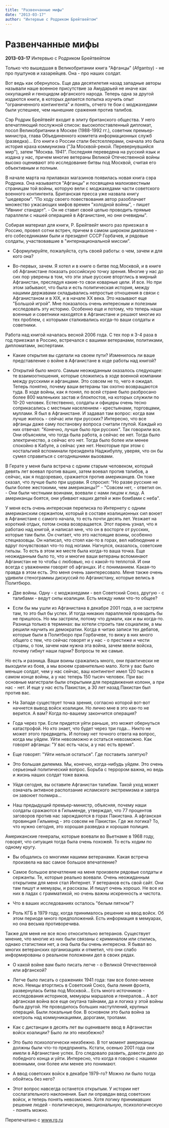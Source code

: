 ```yaml
---
title: "Развенчанные мифы"
date: "2013-03-17"
author: "Интервью с Родриком Брейтвейтом"
---
```


# Развенчанные мифы

**2013-03-17** Интервью с Родриком Брейтвейтом

Только что вышедшая в Великобритании книга "Афганцы" (Afgantsy) - не про пуштунов и хазарейцев. Она - про наших солдат.

Вот ведь как обернулось. Еще два десятилетия назад западные авторы называли наше военное присутствие за Амударьей не иначе как оккупацией и геноцидом афганского народа. Теперь одна за другой издаются книги, в которых делается попытка изучить опыт "ограниченного контингента" и понять, отчего те бои с моджахедами были успешнее, чем нынешние сражения против талибов.

Сэр Родрик Брейтвейт входит в элиту британского общества. У него впечатляющий послужной список: высокопоставленный дипломат, посол Великобритании в Москве (1988-1992 гг.), советник премьер-министра, глава Объединенного комитета информационных служб (разведка)... Его книги о России стали бестселлерами, сначала это была история краха коммунизма ("За Москвой-рекой. Перевернувшийся мир"), затем "Москва. 1941". Последняя переведена на русский язык и издана у нас, причем многие ветераны Великой Отечественной войны высоко оценивают это исследование битвы под Москвой, считая его объективным и полным.

В начале марта на прилавках магазинов появилась новая книга сэра Родрика. Она называется "Афганцы" и посвящена малоизвестным страницам той войны, которую вели с моджахедами части советского военного контингента. Британская пресса уже назвала книгу "шедевром". "По ходу своего повествования автор разоблачает множество ужасающих мифов времен "холодной войны", - пишет "Ивнинг cтандарт". - Он не ставит своей целью проводить прямые параллели с нашей операцией в Афганистане, но они очевидны".

Собирая материал для книги, Р. Брейтвейт много раз приезжал в Россию, провел сотни встреч, причем в самом широком диапазоне - его собеседниками были и президент СССР Горбачев, и рядовые солдаты, участвовавшие в "интернациональной миссии".



- Сформулируйте, пожалуйста, суть своей работы: о чем, зачем и для кого она?

- Во-первых, зачем. Я хотел и в книге о битве под Москвой, и в книге об Афганистане показать российскую точку зрения. Многие у нас до сих пор уверены в том, что эти злые русские вторглись в мирный Афганистан, преследуя какие-то свои коварные цели. И все. Но при этом забывают, что была и есть политическая история, между нашими державами складывались непростые отношения в связи с Афганистаном и в XIX, и в начале XX века. Это называют еще "Большой игрой". Мне показалось очень интересным и полезным исследовать эту историю. Особенно еще и потому, что теперь наши военные и советники находятся в Афганистане и решают многие из тех проблем, с которыми сталкивались когда-то ваши солдаты и советники.

Работа над книгой началась весной 2006 года. С тех пор я 3-4 раза в год приезжал в Россию, встречался с вашими ветеранами, политиками, дипломатами, экспертами.

- Какие открытия вы сделали на своем пути? Изменилось ли ваше представление о войне в Афганистане в ходе работы над книгой?

- Открытий было много. Самым неожиданным оказалось следующее: те взаимоотношения, которые сложились в ходе военной компании между русскими и афганцами. Это совсем не то, чего я ожидал. Теперь понятно, почему ваши ветераны так охотно возвращаются туда. В ходе войны, как я понял, по всей стране было разбросано более 800 маленьких застав и блокпостов, на которых служили по 10-20 человек. Естественно, солдаты и офицеры очень тесно соприкасались с местным населением - крестьянами, торговцами, муллами. Я был в Афганистане. И задавал там вопрос: когда вам лучше жилось - сейчас или при русских? Интересно, что все афганцы даже саму постановку вопроса считали глупой. Каждый из них отвечал: "Конечно, лучше было при русских". Так говорили все. Они объясняли, что тогда была работа, а сейчас ее нет. Тогда было электричество, а сейчас его нет. Тогда было более или менее спокойно в Кабуле, а сейчас уже нет. Некоторые при этом с ностальгией вспоминали президента Наджибуллу, уверяя, что он бы сумел справиться с сегодняшними вызовами.

В Герате у меня была встреча с одним старым человеком, который девять лет воевал против ваших, затем воевал против талибов, а сейчас, как я подозреваю, сражается против американцев. Он тоже сказал, что лучше было при шурави. Я спросил: "Но разве русские не были более жестокими, чем американцы?" - "Совсем нет, - ответил он. - Они были честными воинами, воевали с нами лицом к лицу. А американцы боятся, они убивают наших детей и жен бомбами с неба".

У меня есть очень интересная переписка по Интернету с одним американским сержантом, который в составе коалиционных сил воюет в Афганистане с самого начала, то есть почти десять лет. Уезжает на короткий отдых, потом снова возвращается. Этот парень узнал, что я работаю над книгой, и написал мне, что он в восторге от русских, которые там были. Он считает, что это настоящие воины, особенно спецназовцы. Он написал, что стоял как-то в горах, вел наблюдение и вдруг почувствовал что-то под ногами. Нагнулся, оказалось, советские гильзы. То есть в этом же месте была когда-то ваша точка. Еще неожиданным было то, что и многие ваши ветераны вспоминают Афганистан не то чтобы с любовью, но с какой-то теплотой. И они всегда с уважением говорят об афганцах. И с пониманием. Какая-то правда в этом есть. Это меня очень заинтересовало. Меня также очень удивили стенограммы дискуссий по Афганистану, которые велись в Политбюро.

- Две войны. Одну - с моджахедами - вел Советский Союз, другую - с талибами - ведут силы коалиции. Есть между ними что-то общее?

- Если бы мы ушли из Афганистана в декабре 2001 года, а не застряли там, то это был бы успех. И тогда никаких параллелей проводить бы не пришлось. Но мы застряли, потому что думали, как и вы когда-то. Разница только в терминах: вы хотели строить там социализм, а мы решили научить их демократии. Когда я читаю записи тех дебатов, которые были в Политбюро при Горбачеве, то вижу в них много общего с тем, что сейчас говорят и у нас - о престиже и чести страны, о том, зачем нам нужна эта война, зачем ввели войска, почему гибнут наши парни? Вопросы те же самые.

Но есть и разница. Ваши воины сражались много, они практически не выходили из боев, а мы воюем сравнительно мало. Хотя у вас было меньше солдат, чем у нас сейчас, ваш контингент имел 120 тысяч в самом конце войны, а у нас теперь 150 тысяч человек. При вас основные магистрали были открытыми для передвижения колонн, а при нас - нет. И еще у нас есть Пакистан, а 30 лет назад Пакистан был против вас.

- На Западе существует точка зрения, согласно которой вот-вот начнется вывод войск коалиции. Но лично мне в это как-то не верится. А вам? Когда по-вашему закончится операция?

- Года через три. Если придется уйти раньше, это может обернуться катастрофой. Но кто знает, что будет через три года... Никто не может этого предвидеть. И потому нет точного ответа на вопрос, когда мы уйдем. Уйти невозможно и остаться невозможно. Как говорят афганцы: "У вас есть часы, а у нас есть время".

- Еще говорят: "Уйти нельзя остаться". Где поставить запятую?

- Это большая дилемма. Мы, конечно, когда-нибудь уйдем. Это очень серьезный политический вопрос. Борьба с террором важна, но ведь и жизнь наших солдат тоже важна.

- Уйдя сегодня, вы оставите Афганистан талибам. Такой уход может означать активное расползание исламского экстремизма и завтра он завоюет полмира...

- Наш предыдущий премьер-министр, объясняя, почему наши солдаты сражаются в Гильменде, утверждал, что 77 процентов заговоров против нас зарождаются в горах Пакистана. А афганская провинция Гильменд - это совсем не Пакистан. Где же логика? То, что нужно сегодня, это хорошая разведка и хорошая полиция.

Американские генералы, которые воевали во Вьетнаме в 1968 году, говорят, что ситуация тогда была очень похожей. То есть ходим по одному кругу.

- Вы общались со многими нашими ветеранами. Какая встреча произвела на вас самое большое впечатление?

- Самое большое впечатление на меня произвели рядовые солдаты и сержанты. Те, которые реально воевали. Очень неожиданным открытием для меня стал Интернет. У ветеранов есть свой сайт. Они там пишут и мемуары, и рассказы. И пишут очень хорошо. Не все из них в ладах с грамматикой, но очень важны искренность и чистота.

- Что в ваших исследованиях осталось "белым пятном"?

- Роль КГБ в 1979 году, когда принималось решение на ввод войск. Об этом периоде много предположений. Есть информация в мемуарах, но она весьма противоречива.

Также для меня не все ясно относительно ветеранов. Существует мнение, что многие из них были связаны с криминалом или спились, однако статистики нет, а она была бы очень интересна. Я бывал во многих ветеранских организациях и отметил, что они слабо информированы о реальном положении дел в своих рядах.

- О какой войне вам было писать легче - о Великой Отечественной или афганской?

- Легче было писать о сражениях 1941 года: там все более-менее ясно. Немцы вторглись в Советский Союз, была линия фронта, развернулась битва под Москвой... Есть много источников - исследования историков, мемуары маршалов и генералов... А вот афганская война все еще окутана тайнами, да и логика у этой войны была другой. Не проводилось больших наступлений, крупных операций. Были локальные бои. В основном это была война за контроль над коммуникациями, дорогами, тропами.

- Как с дистанции в десять лет вы оцениваете ввод в Афганистан войск коалиции? Было ли это неизбежно?

- Это было психологически неизбежно. В тот момент американцы должны были что-то предпринять. Кстати, осенью 2001 года они имели в Афганистане успех. Его следовало развить, довести дело до победного конца и уйти. Интересно, что когда я говорю с нашими военными, они более или менее это понимают.

- А ввод советских войск в декабре 1979-го? Можно ли было тогда обойтись без него?

- Этот вопрос навсегда останется открытым. У истории нет сослагательного наклонения. Был ли оправдан ввод советских войск, и теперь понять невозможно. Хотя логику принимавших решение людей - политическую, эмоциональную, психологическую - понять можно.

Перепечатано с www.rg.ru